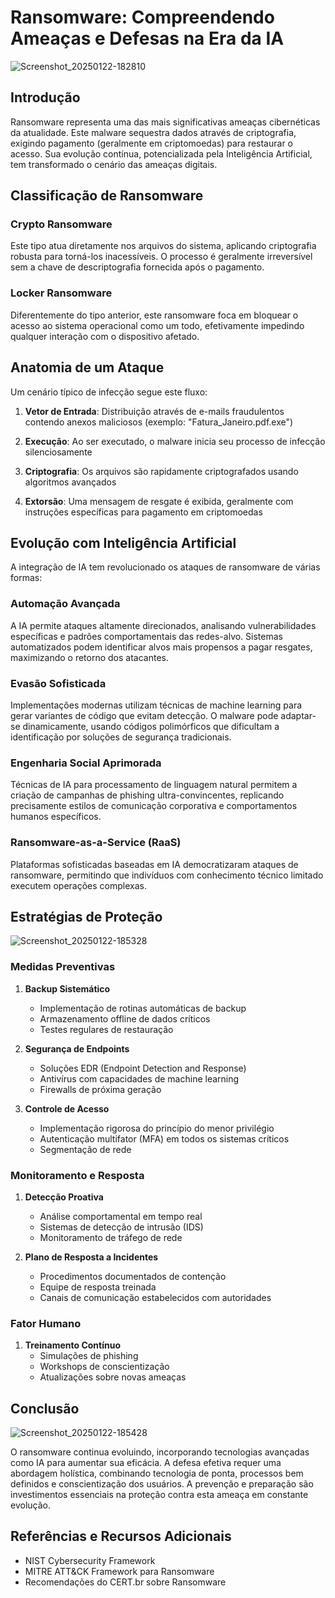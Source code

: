 # Ransomware: Compreendendo Ameaças e Defesas na Era da IA

![Screenshot_20250122-182810](https://github.com/user-attachments/assets/087ec6c4-48a4-4798-89c7-f49ac74b75d9)


## Introdução

Ransomware representa uma das mais significativas ameaças cibernéticas da atualidade. Este malware sequestra dados através de criptografia, exigindo pagamento (geralmente em criptomoedas) para restaurar o acesso. Sua evolução contínua, potencializada pela Inteligência Artificial, tem transformado o cenário das ameaças digitais.

## Classificação de Ransomware

### Crypto Ransomware
Este tipo atua diretamente nos arquivos do sistema, aplicando criptografia robusta para torná-los inacessíveis. O processo é geralmente irreversível sem a chave de descriptografia fornecida após o pagamento.

### Locker Ransomware
Diferentemente do tipo anterior, este ransomware foca em bloquear o acesso ao sistema operacional como um todo, efetivamente impedindo qualquer interação com o dispositivo afetado.

## Anatomia de um Ataque

Um cenário típico de infecção segue este fluxo:

1. **Vetor de Entrada**: Distribuição através de e-mails fraudulentos contendo anexos maliciosos (exemplo: "Fatura_Janeiro.pdf.exe")

2. **Execução**: Ao ser executado, o malware inicia seu processo de infecção silenciosamente

3. **Criptografia**: Os arquivos são rapidamente criptografados usando algoritmos avançados

4. **Extorsão**: Uma mensagem de resgate é exibida, geralmente com instruções específicas para pagamento em criptomoedas

## Evolução com Inteligência Artificial

A integração de IA tem revolucionado os ataques de ransomware de várias formas:

### Automação Avançada
A IA permite ataques altamente direcionados, analisando vulnerabilidades específicas e padrões comportamentais das redes-alvo. Sistemas automatizados podem identificar alvos mais propensos a pagar resgates, maximizando o retorno dos atacantes.

### Evasão Sofisticada
Implementações modernas utilizam técnicas de machine learning para gerar variantes de código que evitam detecção. O malware pode adaptar-se dinamicamente, usando códigos polimórficos que dificultam a identificação por soluções de segurança tradicionais.

### Engenharia Social Aprimorada
Técnicas de IA para processamento de linguagem natural permitem a criação de campanhas de phishing ultra-convincentes, replicando precisamente estilos de comunicação corporativa e comportamentos humanos específicos.

### Ransomware-as-a-Service (RaaS)
Plataformas sofisticadas baseadas em IA democratizaram ataques de ransomware, permitindo que indivíduos com conhecimento técnico limitado executem operações complexas.

## Estratégias de Proteção

![Screenshot_20250122-185328](https://github.com/user-attachments/assets/a119877b-3bcf-4f2f-8bc2-6f2f39f5364d)


### Medidas Preventivas
1. **Backup Sistemático**
   - Implementação de rotinas automáticas de backup
   - Armazenamento offline de dados críticos
   - Testes regulares de restauração

2. **Segurança de Endpoints**
   - Soluções EDR (Endpoint Detection and Response)
   - Antivírus com capacidades de machine learning
   - Firewalls de próxima geração

3. **Controle de Acesso**
   - Implementação rigorosa do princípio do menor privilégio
   - Autenticação multifator (MFA) em todos os sistemas críticos
   - Segmentação de rede

### Monitoramento e Resposta
1. **Detecção Proativa**
   - Análise comportamental em tempo real
   - Sistemas de detecção de intrusão (IDS)
   - Monitoramento de tráfego de rede

2. **Plano de Resposta a Incidentes**
   - Procedimentos documentados de contenção
   - Equipe de resposta treinada
   - Canais de comunicação estabelecidos com autoridades

### Fator Humano
1. **Treinamento Contínuo**
   - Simulações de phishing
   - Workshops de conscientização
   - Atualizações sobre novas ameaças

## Conclusão

![Screenshot_20250122-185428](https://github.com/user-attachments/assets/cc2bb4a1-3748-4d53-a51b-22191f6e654a)


O ransomware continua evoluindo, incorporando tecnologias avançadas como IA para aumentar sua eficácia. A defesa efetiva requer uma abordagem holística, combinando tecnologia de ponta, processos bem definidos e conscientização dos usuários. A prevenção e preparação são investimentos essenciais na proteção contra esta ameaça em constante evolução.

## Referências e Recursos Adicionais

- NIST Cybersecurity Framework
- MITRE ATT&CK Framework para Ransomware
- Recomendações do CERT.br sobre Ransomware






